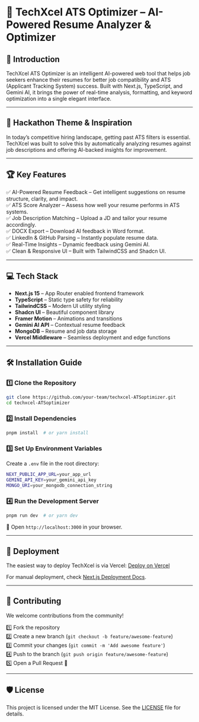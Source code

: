 
# 🚀 TechXcel ATS Optimizer – AI-Powered Resume Analyzer & Optimizer


## 🌟 Introduction

TechXcel ATS Optimizer is an intelligent AI-powered web tool that helps job seekers enhance their resumes for better job compatibility and ATS (Applicant Tracking System) success. Built with Next.js, TypeScript, and Gemini AI, it brings the power of real-time analysis, formatting, and keyword optimization into a single elegant interface.

---

## 🎯 Hackathon Theme & Inspiration

In today’s competitive hiring landscape, getting past ATS filters is essential. TechXcel was built to solve this by automatically analyzing resumes against job descriptions and offering AI-backed insights for improvement.

---

## 🏆 Key Features

✅ AI-Powered Resume Feedback – Get intelligent suggestions on resume structure, clarity, and impact.  
✅ ATS Score Analyzer – Assess how well your resume performs in ATS systems.  
✅ Job Description Matching – Upload a JD and tailor your resume accordingly.  
✅ DOCX Export – Download AI feedback in Word format.  
✅ LinkedIn & GitHub Parsing – Instantly populate resume data.  
✅ Real-Time Insights – Dynamic feedback using Gemini AI.  
✅ Clean & Responsive UI – Built with TailwindCSS and Shadcn UI.

---

## 💻 Tech Stack

- **Next.js 15** – App Router enabled frontend framework  
- **TypeScript** – Static type safety for reliability  
- **TailwindCSS** – Modern UI utility styling  
- **Shadcn UI** – Beautiful component library  
- **Framer Motion** – Animations and transitions  
- **Gemini AI API** – Contextual resume feedback  
- **MongoDB** – Resume and job data storage  
- **Vercel Middleware** – Seamless deployment and edge functions

---

## 🛠️ Installation Guide

### 1️⃣ Clone the Repository

```bash
git clone https://github.com/your-team/techxcel-ATSoptimizer.git
cd techxcel-ATSoptimizer
```

### 2️⃣ Install Dependencies

```bash
pnpm install  # or yarn install
```

### 3️⃣ Set Up Environment Variables

Create a `.env` file in the root directory:

```bash
NEXT_PUBLIC_APP_URL=your_app_url
GEMINI_API_KEY=your_gemini_api_key
MONGO_URI=your_mongodb_connection_string
```

### 4️⃣ Run the Development Server

```bash
pnpm run dev  # or yarn dev
```

🚀 Open `http://localhost:3000` in your browser.

---

## 🚀 Deployment

The easiest way to deploy TechXcel is via Vercel: [Deploy on Vercel](https://vercel.com)

For manual deployment, check [Next.js Deployment Docs](https://nextjs.org/docs/deployment).

---

## 🚀 Contributing

We welcome contributions from the community!

1️⃣ Fork the repository  
2️⃣ Create a new branch (`git checkout -b feature/awesome-feature`)  
3️⃣ Commit your changes (`git commit -m 'Add awesome feature'`)  
4️⃣ Push to the branch (`git push origin feature/awesome-feature`)  
5️⃣ Open a Pull Request 🎉

---

## 🛡 License


This project is licensed under the MIT License. See the [LICENSE](https://github.com/Hardik-Joshi123/techxcel-ATSoptimizer/blob/main/LICENSE) file for details.


